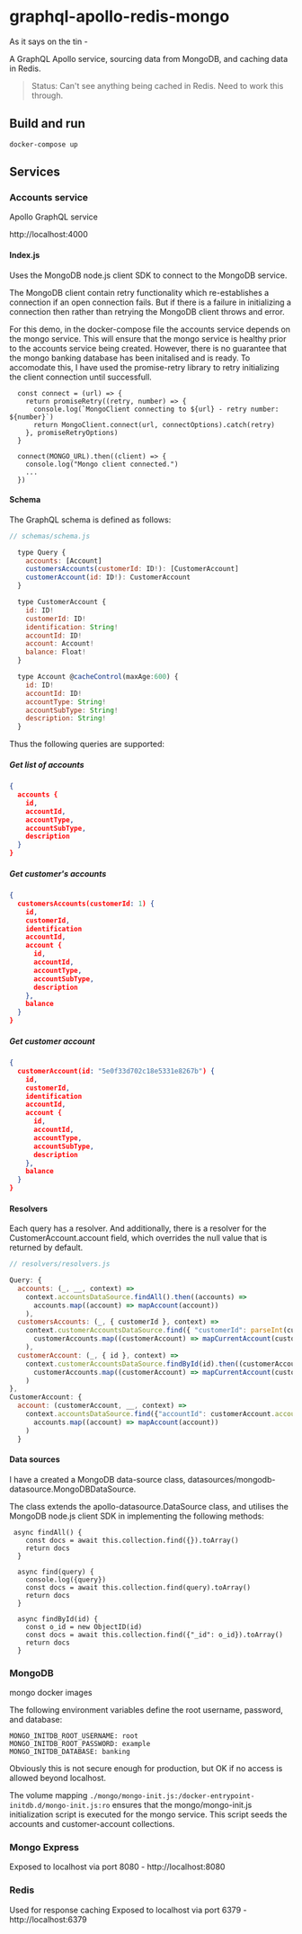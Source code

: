 # graphql-apollo-redis-mongo
As it says on the tin -

A GraphQL Apollo service, sourcing data from MongoDB, and caching data in Redis.

> Status: Can't see anything being cached in Redis. Need to work this through.

## Build and run
```
docker-compose up
```

## Services

### Accounts service

Apollo GraphQL service

http://localhost:4000

#### Index.js
Uses the MongoDB node.js client SDK to connect to the MongoDB service.

The MongoDB client contain retry functionality which re-establishes a connection if an open connection fails. But if there is a failure in initializing a connection then rather than retrying the MongoDB client throws and error. 

For this demo, in the docker-compose file the accounts service depends on the mongo service. This will ensure that the mongo service is healthy prior to the accounts service being created. However, there is no guarantee that the mongo banking database has been initalised and is ready. To accomodate this, I have used the promise-retry library to retry initializing the client connection until successfull.

```
  const connect = (url) => {
    return promiseRetry((retry, number) => {
      console.log(`MongoClient connecting to ${url} - retry number: ${number}`)
      return MongoClient.connect(url, connectOptions).catch(retry)
    }, promiseRetryOptions)
  }

  connect(MONGO_URL).then((client) => {
    console.log("Mongo client connected.")
    ...
  })
```

#### Schema
The GraphQL schema is defined as follows:
``` javascript
// schemas/schema.js 

  type Query {
    accounts: [Account]
    customersAccounts(customerId: ID!): [CustomerAccount]
    customerAccount(id: ID!): CustomerAccount
  }

  type CustomerAccount {
    id: ID!
    customerId: ID!
    identification: String!
    accountId: ID!
    account: Account!
    balance: Float!
  }

  type Account @cacheControl(maxAge:600) {
    id: ID!
    accountId: ID!
    accountType: String!
    accountSubType: String!
    description: String!
  }
```
Thus the following queries are supported:

#####  Get list of accounts

``` json
{
  accounts {
    id,
    accountId,
    accountType,
    accountSubType,
    description
  }
}
```
#####  Get customer's accounts

``` json
{
  customersAccounts(customerId: 1) {
    id,
    customerId,
    identification
    accountId,
    account {
      id,
      accountId,
      accountType,
      accountSubType,
      description
    },
    balance
  }
}
```
#####  Get customer account

``` json
{
  customerAccount(id: "5e0f33d702c18e5331e8267b") {
    id,
    customerId,
    identification
    accountId,
    account {
      id,
      accountId,
      accountType,
      accountSubType,
      description
    },
    balance
  }
}
```
#### Resolvers
Each query has a resolver. And additionally, there is a resolver for the CustomerAccount.account field, which overrides the null value that is returned by default.
``` javascript
// resolvers/resolvers.js

Query: {
  accounts: (_, __, context) => 
    context.accountsDataSource.findAll().then((accounts) => 
      accounts.map((account) => mapAccount(account))
    ),
  customersAccounts: (_, { customerId }, context) => 
    context.customerAccountsDataSource.find({ "customerId": parseInt(customerId) }).then((customerAccounts) => 
      customerAccounts.map((customerAccount) => mapCurrentAccount(customerAccount))
    ),
  customerAccount: (_, { id }, context) => 
    context.customerAccountsDataSource.findById(id).then((customerAccounts) => 
      customerAccounts.map((customerAccount) => mapCurrentAccount(customerAccount))
    )
},
CustomerAccount: {
  account: (customerAccount, __, context) => 
    context.accountsDataSource.find({"accountId": customerAccount.accountId}).then((accounts) => 
      accounts.map((account) => mapAccount(account))
    )
  }
```
#### Data sources
I have a created a MongoDB data-source class, datasources/mongodb-datasource.MongoDBDataSource.

The class extends the apollo-datasource.DataSource class, and utilises the MongoDB node.js client SDK in implementing the following methods:
```
 async findAll() {
    const docs = await this.collection.find({}).toArray()
    return docs
  }

  async find(query) {
    console.log({query})
    const docs = await this.collection.find(query).toArray()
    return docs
  }

  async findById(id) {
    const o_id = new ObjectID(id)
    const docs = await this.collection.find({"_id": o_id}).toArray()
    return docs
  }
```
### MongoDB
mongo docker images

The following environment variables define the root username, password, and database:
```
MONGO_INITDB_ROOT_USERNAME: root
MONGO_INITDB_ROOT_PASSWORD: example
MONGO_INITDB_DATABASE: banking
```
Obviously this is not secure enough for production, but OK if no access is allowed beyond localhost. 

The volume mapping ```./mongo/mongo-init.js:/docker-entrypoint-initdb.d/mongo-init.js:ro``` ensures that the mongo/mongo-init.js initialization script is executed for the mongo service. This script seeds the accounts and customer-account collections.

### Mongo Express
Exposed to localhost via port 8080 - http://localhost:8080

### Redis
Used for response caching
Exposed to localhost via port 6379 - http://localhost:6379


